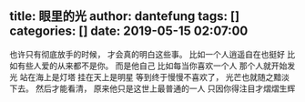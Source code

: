 title: 眼里的光
author: dantefung
tags: []
categories: []
date: 2019-05-15 02:07:00
---
也许只有彻底放手的时候，
才会真的明白这些事。
比如一个人逍遥自在也挺好
比如有些人爱的从来都不是你。
而是他自己
比如每当你喜欢一个人
那个人就开始发光
站在海上是灯塔
挂在天上是明星
等到终于慢慢不喜欢了，
光芒也就随之黯淡下去。
然后才能看清，
原来他只是这世上最普通的一人
只因你得注目才熠熠生辉